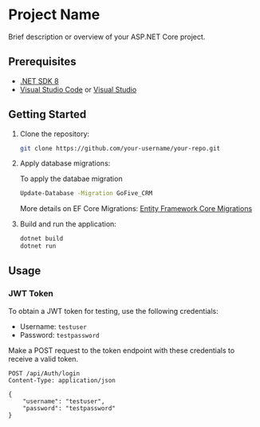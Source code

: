 # Project Name

Brief description or overview of your ASP.NET Core project.

## Prerequisites

- [.NET SDK 8](https://dotnet.microsoft.com/download)
- [Visual Studio Code](https://code.visualstudio.com/) or [Visual Studio](https://visualstudio.microsoft.com/)

## Getting Started

1. Clone the repository:

    ```bash
    git clone https://github.com/your-username/your-repo.git
    ``` 

2. Apply database migrations:

    To apply the databae migration

    ```bash
    Update-Database -Migration GoFive_CRM
    ``` 
    More details on EF Core Migrations: [Entity Framework Core Migrations](https://docs.microsoft.com/en-us/ef/core/managing-schemas/migrations/?tabs=dotnet-core-cli)

4. Build and run the application:

    ```bash
    dotnet build
    dotnet run
    ```

## Usage

### JWT Token

To obtain a JWT token for testing, use the following credentials:

- Username: `testuser`
- Password: `testpassword`

Make a POST request to the token endpoint with these credentials to receive a valid token.

```http
POST /api/Auth/login
Content-Type: application/json

{
    "username": "testuser",
    "password": "testpassword"
}
